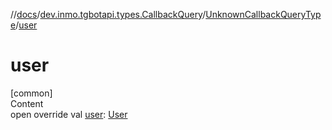 //[docs](../../../index.md)/[dev.inmo.tgbotapi.types.CallbackQuery](../index.md)/[UnknownCallbackQueryType](index.md)/[user](user.md)



# user  
[common]  
Content  
open override val [user](user.md): [User](../../dev.inmo.tgbotapi.types/-user/index.md)  



